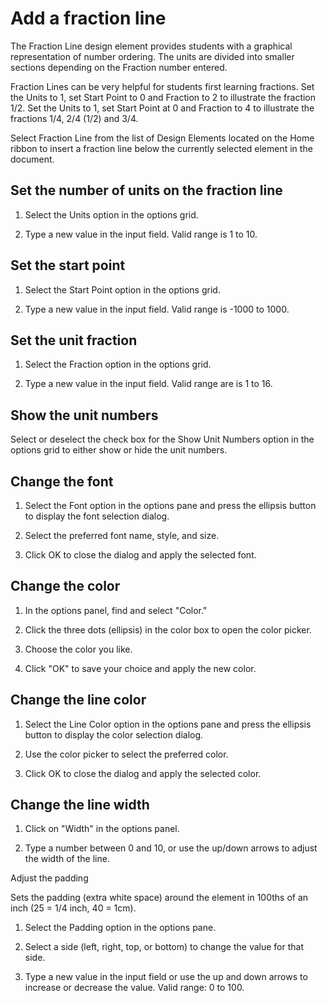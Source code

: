 # Add a fraction line

The Fraction Line design element provides students with a graphical representation of number ordering. The units are divided into smaller sections depending on the Fraction number entered.

Fraction Lines can be very helpful for students first learning fractions. Set the Units to 1, set Start Point to 0 and Fraction to 2 to illustrate the fraction 1/2. Set the Units to 1, set Start Point at 0 and Fraction to 4 to illustrate the fractions 1/4, 2/4 (1/2) and 3/4.

Select Fraction Line from the list of Design Elements located on the Home ribbon to insert a fraction line below the currently selected element in the document.

## Set the number of units on the fraction line

1. Select the Units option in the options grid.

2. Type a new value in the input field. Valid range is 1 to 10.

## Set the start point

1. Select the Start Point option in the options grid.

2. Type a new value in the input field. Valid range is -1000 to 1000.

## Set the unit fraction

1. Select the Fraction option in the options grid.

2. Type a new value in the input field. Valid range are is 1 to 16.

## Show the unit numbers

Select or deselect the check box for the Show Unit Numbers option in the options grid to either show or hide the unit numbers.

## Change the font

1. Select the Font option in the options pane and press the ellipsis button to display the font selection dialog.

2. Select the preferred font name, style, and size.

3. Click OK to close the dialog and apply the selected font.

## Change the color

1. In the options panel, find and select "Color."

2. Click the three dots (ellipsis) in the color box to open the color picker.

3. Choose the color you like.

4. Click "OK" to save your choice and apply the new color.

## Change the line color

1. Select the Line Color option in the options pane and press the ellipsis button to display the color selection dialog.

2. Use the color picker to select the preferred color.

3. Click OK to close the dialog and apply the selected color.

## Change the line width

1. Click on "Width" in the options panel.

2. Type a number between 0 and 10, or use the up/down arrows to adjust the width of the line.

Adjust the padding

Sets the padding (extra white space) around the element in 100ths of an inch (25 = 1/4 inch, 40 = 1cm).

1. Select the Padding option in the options pane.

2. Select a side (left, right, top, or bottom) to change the value for that side.

3. Type a new value in the input field or use the up and down arrows to increase or decrease the value. Valid range: 0 to 100.
